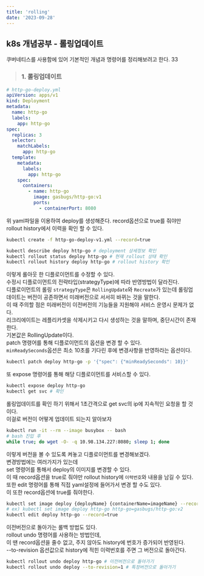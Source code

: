```yaml
---
title: 'rolling'
date: '2023-09-28'
---
```


## k8s 개념공부 - 롤링업데이트
쿠버네티스를 사용함에 있어 기본적인 개념과 명령어를 정리해보려고 한다. 33

> ### 1. 롤링업데이트
```yaml
# http-go-deploy.yml
apiVersion: apps/v1
kind: Deployment
metadata:
  name: http-go
  labels: 
    app: http-go
spec:
  replicas: 3
  selector:
    matchLabels:
      app: http-go
  template:
    metadata:
      labels:
        app: http-go
    spec:
      containers:
        - name: http-go
          image: gasbugs/http-go:v1
          ports:
            - containerPort: 8080

```
위 yaml파일을 이용하여 deploy를 생성해준다.
record옵션으로 true를 줘야만 rollout history에서 이력을 확인 할 수 있다.

```bash
kubectl create -f http-go-deploy-v1.yml --record=true

kubectl describe deploy http-go # deployment 상세정보 확인
kubectl rollout status deploy http-go # 현재 rollout 상태 확인
kubectl rollout history deploy http-go # rollout history 확인
```
이렇게 롤아웃 한 디플로이먼트를 수정할 수 있다.   
수정시 디플로이먼트의 전략타입(strategyType)에 따라 반영방법이 달라진다.   
디플로이먼트의 롤링 `strategyType`은 `RollingUpdate`와 `Recreate`가 있는데
롤링업데이트는 버전이 공존하면서 미래버전으로 서서히 바뀌는 것을 말한다.   
이 때 주의할 점은 미래버전이 이전버전의 기능들을 지원해야 서비스 운영시 문제가 없다.   
리크리에이트는 레플리카셋을 삭제시키고 다시 생성하는 것을 말하며, 중단시간이 존재한다.   
기본값은 RollingUpdate이다.   
patch 명령어를 통해 디플로이먼트의 옵션을 변경 할 수 있다.   
`minReadySeconds`옵션은 최소 10초를 기다린 후에 변경사항을 반영하라는 옵션이다.   

```bash
kubectl patch deploy http-go -p '{"spec": {"minReadySeconds": 10}}'
```

또 expose 명령어를 통해 해당 디플로이먼트를 서비스할 수 있다.
```bash
kubectl expose deploy http-go
kubectl get svc # 확인
```
롤링업데이트를 확인 하기 위해서 1초간격으로 get svc의 ip에 지속적인 요청을 할 것이다.   
이걸로 버전이 어떻게 업데이트 되는지 알아보자
```bash
kubectl run -it --rm --image busybox -- bash
# bash 진입 후
while true; do wget -O- -q 10.98.134.227:8080; sleep 1; done
```
이렇게 버전을 볼 수 있도록 켜놓고 디플로이먼트를 변경해보겠다.   
변경방법에는 여러가지가 있는데   
set 명령어를 통해서 deploy의 이미지를 변경할 수 있다.    
이 때 record옵션을 true로 줘야만 rollout history에 `이력번호`와 내용을 남길 수 있다.
또한 edit 명령어를 통해 직접 yaml설정에 들어가서 변경 할 수도 있다.   
이 또한 record옵션에 true를 줘야한다.
```bash
kubectl set image deploy {deployName} {containerName=imageName} --record=true 
# ex) kubectl set image deploy http-go http-go=gasbugs/http-go:v2
kubectl edit deploy http-go --record=true
```
이전버전으로 돌아가는 롤백 방법도 있다.   
rollout undo 명령어를 사용하는 방법인데,   
이 땐 record옵션을 줄수 없고, 주지 않아도 history에 번호가 증가되어 반영된다.   
--to-revision 옵션값으로 history에 적힌 이력번호를 주면 그 버전으로 돌아간다. 
```bash
kubectl rollout undo deploy http-go # 이전버전으로 돌아가기
kubectl rollout undo deploy --to-revision=1 # 특정버전으로 돌아가기
```